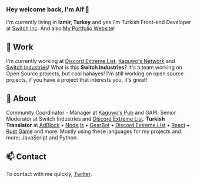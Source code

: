 ### Hey welcome back, I'm Alf 👋

I'm currently living in **Izmir, Turkey** and yes I'm Turkish Front-end Developer at [Switch Inc](https://kaguwo.com). And also [My Portfolio Website](https://alfreddo.ga)!

## 🔧 Work

I'm currently working at [Discord Extreme List](https://discordextremelist.xyz), [Kaguwo's Network](https://github.com/KaguwoNetwork) and [Switch Industries](https://kaguwo.com)! What is this **Switch Industries**? It's a team working on Open Source projects, but cool hahayes! I'm still working on open source projects, if you have a project that interests you, it's great!

## 🔭 About

Community Coordinator - Manager at [Kaguwo's Pub](https://kaguwo.com/discord) and GAPI. Senior Moderator at Switch Industries and [Discord Extreme List](https://discordextremelist.xyz). **Turkish Translator** at [AdBlock](https://getadblock.com/) • [Node.js](https://nodejs.org/) • [GearBot](https://gearbot.rocks) • [Discord Extreme List](https://discordextremelist.xyz) • [React](https://facebook.github.io/react/) • [Rust Game](https://rust.facepunch.com/) and more. Mostly using these languages for my projects and more; JavaScript and Python.

## 📫 Contact

To contact with me quickly, [Twitter](https://twitter.com/alfredsaveron).
